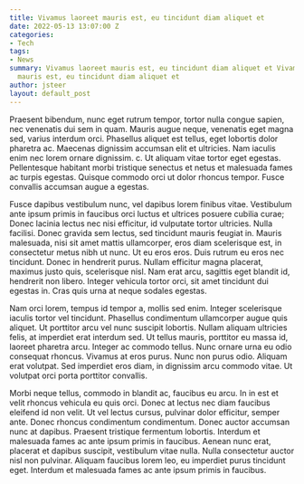 ```yaml
---
title: Vivamus laoreet mauris est, eu tincidunt diam aliquet et
date: 2022-05-13 13:07:00 Z
categories:
- Tech
tags:
- News
summary: Vivamus laoreet mauris est, eu tincidunt diam aliquet et Vivamus laoreet
  mauris est, eu tincidunt diam aliquet et
author: jsteer
layout: default_post
---
```


 Praesent bibendum, nunc eget rutrum tempor, tortor nulla congue sapien, nec venenatis dui sem in quam. Mauris augue neque, venenatis eget magna sed, varius interdum orci. Phasellus aliquet est tellus, eget lobortis dolor pharetra ac. Maecenas dignissim accumsan elit et ultricies. Nam iaculis enim nec lorem ornare dignissim. c. Ut aliquam vitae tortor eget egestas. Pellentesque habitant morbi tristique senectus et netus et malesuada fames ac turpis egestas. Quisque commodo orci ut dolor rhoncus tempor. Fusce convallis accumsan augue a egestas.

Fusce dapibus vestibulum nunc, vel dapibus lorem finibus vitae. Vestibulum ante ipsum primis in faucibus orci luctus et ultrices posuere cubilia curae; Donec lacinia lectus nec nisi efficitur, id vulputate tortor ultricies. Nulla facilisi. Donec gravida sem lectus, sed tincidunt mauris feugiat in. Mauris malesuada, nisi sit amet mattis ullamcorper, eros diam scelerisque est, in consectetur metus nibh ut nunc. Ut eu eros eros. Duis rutrum eu eros nec tincidunt. Donec in hendrerit purus. Nullam efficitur magna placerat, maximus justo quis, scelerisque nisl. Nam erat arcu, sagittis eget blandit id, hendrerit non libero. Integer vehicula tortor orci, sit amet tincidunt dui egestas in. Cras quis urna at neque sodales egestas.

Nam orci lorem, tempus id tempor a, mollis sed enim. Integer scelerisque iaculis tortor vel tincidunt. Phasellus condimentum ullamcorper augue quis aliquet. Ut porttitor arcu vel nunc suscipit lobortis. Nullam aliquam ultricies felis, at imperdiet erat interdum sed. Ut tellus mauris, porttitor eu massa id, laoreet pharetra arcu. Integer ac commodo tellus. Nunc ornare urna eu odio consequat rhoncus. Vivamus at eros purus. Nunc non purus odio. Aliquam erat volutpat. Sed imperdiet eros diam, in dignissim arcu commodo vitae. Ut volutpat orci porta porttitor convallis.

Morbi neque tellus, commodo in blandit ac, faucibus eu arcu. In in est et velit rhoncus vehicula eu quis orci. Donec at lectus nec diam faucibus eleifend id non velit. Ut vel lectus cursus, pulvinar dolor efficitur, semper ante. Donec rhoncus condimentum condimentum. Donec auctor accumsan nunc at dapibus. Praesent tristique fermentum lobortis. Interdum et malesuada fames ac ante ipsum primis in faucibus. Aenean nunc erat, placerat et dapibus suscipit, vestibulum vitae nulla. Nulla consectetur auctor nisl non pulvinar. Aliquam faucibus lorem leo, eu imperdiet purus tincidunt eget. Interdum et malesuada fames ac ante ipsum primis in faucibus. 